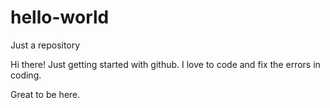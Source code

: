# hello-world
Just a repository

Hi there!
Just getting started with github. 
I love to code and fix the errors in coding.

Great to be here. 
